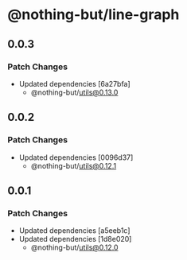 # @nothing-but/line-graph

## 0.0.3

### Patch Changes

-   Updated dependencies [6a27bfa]
    -   @nothing-but/utils@0.13.0

## 0.0.2

### Patch Changes

-   Updated dependencies [0096d37]
    -   @nothing-but/utils@0.12.1

## 0.0.1

### Patch Changes

-   Updated dependencies [a5eeb1c]
-   Updated dependencies [1d8e020]
    -   @nothing-but/utils@0.12.0
